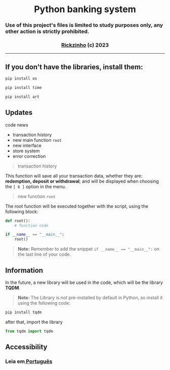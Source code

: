 <div align="center">
    <h1>Python banking system</h1>
</div>

### Use of this project's files is limited to study purposes only, any other action is strictly prohibited.

<div align="center">
    <h3><a href="https://github.com/Rickzinho3">Rickzinho</a> (c) 2023</h3>
</div>
<hr/>

## If you don't have the libraries, install them:
```bash
pip install os
```
```bash
pip install time
```
```bash
pip install art 
```


## **Updates**
code news 
- transaction history
- new main function `root`
- new interface
- store system
- error correction

> transaction history

This function will save all your transaction data, whether they are: **redemption, deposit or withdrawal**; and will be displayed when choosing the `[ 6 ]` option in the menu.

> new function `root`

The root function will be executed together with the script, using the following block:
```Python
def root():
    # function code

if __name__ == "__main__":
    root()
```
> **Note:** Remember to add the snippet `if __name__ == "__main__":` on the last line of your code.

## **Information**
In the future, a new library will be used in the code, which will be the library **TQDM**.
> **Note**: The Library is not pre-installed by default in Python, so install it using the following code:

```bash
pip install tqdm
```

after that, import the library
```Python
from tqdm import tqdm
```

## Accessibility 

<h3>Leia em<a href="https://github.com/Rickzinho3/Sistema-de-banco/tree/main"> Português</a></h3>

